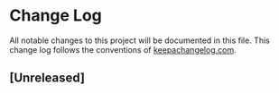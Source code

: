 # Change Log
All notable changes to this project will be documented in this file. This change log follows the conventions of [keepachangelog.com](http://keepachangelog.com/).

## [Unreleased]

[0.0.1]: https://github.com/MastodonC/kixi.mallet

